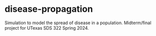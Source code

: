 # disease-propagation
Simulation to model the spread of disease in a population. Midterm/final project for UTexas SDS 322 Spring 2024.
